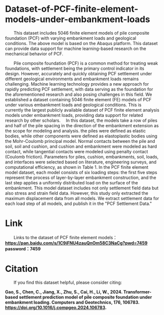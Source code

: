 # Dataset-of-PCF-finite-element-models-under-embankment-loads
&ensp;&ensp;&ensp;&ensp;This dataset includes 5046 finite element models of pile composite foundation (PCF) with varying embankment loads and geological conditions. The above model is based on the Abaqus platform. This dataset can provide data support for machine learning-based research on the mechanical behavior of PCF.

&ensp;&ensp;&ensp;&ensp;Pile composite foundation (PCF) is a common method for treating weak foundations, with settlement being the primary control indicator in its design. However, accurately and quickly obtaining PCF settlement under different geological environments and embankment loads remains challenging. Machine learning technology provides a new approach for rapidly predicting PCF settlement, with data serving as the foundation for the aforementioned research and also posing challenges in this field. We established a dataset containing 5046 finite element (FE) models of PCF under various embankment loads and geological conditions. This is currently the largest publicly available dataset of PCF finite element analysis models under embankment loads, providing data support for related research by other scholars.
&ensp;&ensp;In this dataset, the models take a row of piles and half of the pile spacing in the direction of the embankment extension as the scope for modeling and analysis. the piles were defined as elastic bodies, while other components were defined as elastoplastic bodies using the Mohr-Coulomb principal model. Normal contacts between the pile and soil, soil and cushion, and cushion and embankment were modeled as hard contact, while tangential contacts were modeled using penalty contact (Coulomb friction). Parameters for piles, cushion, embankments, soil, loads, and interfaces were selected based on literature, engineering surveys, and computational efficiency, as shown in Table 1.
In the PCF finite element model dataset, each model consists of six loading steps: the first five steps represent the process of layer-by-layer embankment construction, and the last step applies a uniformly distributed load on the surface of the embankment. This model dataset includes not only settlement field data but also stress and strain field data. However, this study only extracted the maximum displacement data from all models. We extract settlement data for each load step of all models, and publish it in the "PCF Settlement Data."


# Link


&ensp;&ensp;&ensp;&ensp;Links to the dataset of PCF finite element models：**https://pan.baidu.com/s/1C9iFNU4zauQnOm58C3NaCg?pwd=7459  &ensp;&ensp; password：7459**

# Citation
&ensp;&ensp;&ensp;&ensp;If you find this dataset helpful, please consider citing:

**Gao, S., Chen, C., Jiang, X., Zhu, S., Cai, H., Li, W., 2024. Transformer-based settlement prediction model of pile composite foundation under embankment loading. Computers and Geotechnics, 176, 106783. https://doi.org/10.1016/j.compgeo.2024.106783.**
